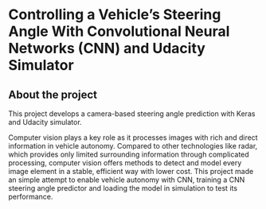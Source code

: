 # Controlling a Vehicle’s Steering Angle With Convolutional Neural Networks (CNN) and Udacity Simulator
## About the project
This project develops a camera-based steering angle prediction with Keras and Udacity simulator.

Computer vision plays a key role as it processes images with rich and direct information in vehicle autonomy. Compared to other technologies like radar, which provides only limited surrounding information through complicated processing, computer vision offers methods to detect and model every image element in a stable, efficient way with lower cost. This project made an simple attempt to enable vehicle autonomy with CNN, training a CNN steering angle predictor and loading the model in simulation to test its performance.
